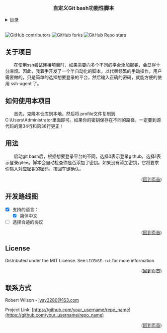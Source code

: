<!--推荐网站：https:shields.io-->
<a id="readme-top"></a>

<!-- PROJECT LOGO -->
<br />
<h3 align="center">自定义Git bash功能性脚本</h3>


<!-- TABLE OF CONTENTS -->
<details>
  <summary>目录</summary>
  <ol>
    <li>
      <a href="#about-the-project">关于项目</a>
    </li>
    <li>
      <a href="#getting-started">如何使用本项目</a>
    </li>
    <li><a href="#usage">用法</a></li>
    <li><a href="#roadmap">Roadmap</a></li>
    <li><a href="#contributing">Contributing</a></li>
    <li><a href="#license">License</a></li>
    <li><a href="#contact">Contact</a></li>
    <li><a href="#acknowledgments">Acknowledgments</a></li>
  </ol>
</details>
<br/>


<!-- PROJECT SHIELDS -->
![GitHub contributors](https://img.shields.io/github/contributors/rainsdm/git-diy-func?color=green)
![GitHub forks](https://img.shields.io/github/forks/rainsdm/git-diy-func?style=flat)
![GitHub Repo stars](https://img.shields.io/github/stars/rainsdm/git-diy-func?style=flat)


<!-- ABOUT THE PROJECT -->
## 关于项目

&emsp;&emsp;在使用ssh尝试连接项目时，如果需要向多个不同的平台添加密钥，会显得十分麻烦。因此，我着手开发了一个半自动化的脚本，以代替频繁的手动操作。用户需要做的，只是简单的选择想要登录的平台，然后输入正确的密码，就能方便的使用 ssh-agent 了。


<!-- GETTING STARTED -->
## 如何使用本项目

&emsp;&emsp;首先，克隆本仓库到本地。然后将.profile文件复制到C:\Users\Administrator里面即可。如果你的密钥保存在不同的路径，一定要到源代码的第34行和第36行更正！


<!-- USAGE EXAMPLES -->
## 用法

&emsp;&emsp;启动git bash后，根据想要登录平台的不同，选择0表示登录github，选择1表示登录gitee。脚本会自动检查你是否添加了密钥。如果没有添加密钥，它将要求你输入对应密钥的密码，按回车键确认。

<p align="right">(<a href="#readme-top">回到页首</a>)</p>



<!-- ROADMAP -->
## 开发路线图

- [x] 支持的语言：
    - [x] 简体中文
- [ ] 选择合适的协议

<p align="right">(<a href="#readme-top">回到页首</a>)</p>


<!-- LICENSE -->
## License

Distributed under the MIT License. See `LICENSE.txt` for more information.

<p align="right">(<a href="#readme-top">回到页首</a>)</p>



<!-- CONTACT -->
## 联系方式

Robert Wilson - lysy3280@163.com

Project Link: [https://github.com/your_username/repo_name](https://github.com/your_username/repo_name)

<p align="right">(<a href="#readme-top">回到页首</a>)</p>

